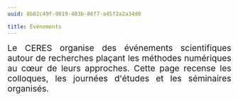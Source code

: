 ```yaml
---
uuid: 8b82c49f-9019-403b-86f7-a45f2a2a34d0

title: Événements
---
```


<div style="position:relative; font-size:19px; text-align: justify; text-justify: inter-word;">Le CERES organise des événements scientifiques autour de recherches plaçant les méthodes numériques au cœur de leurs approches. Cette page recense les colloques, les journées d'études et les séminaires organisés.
